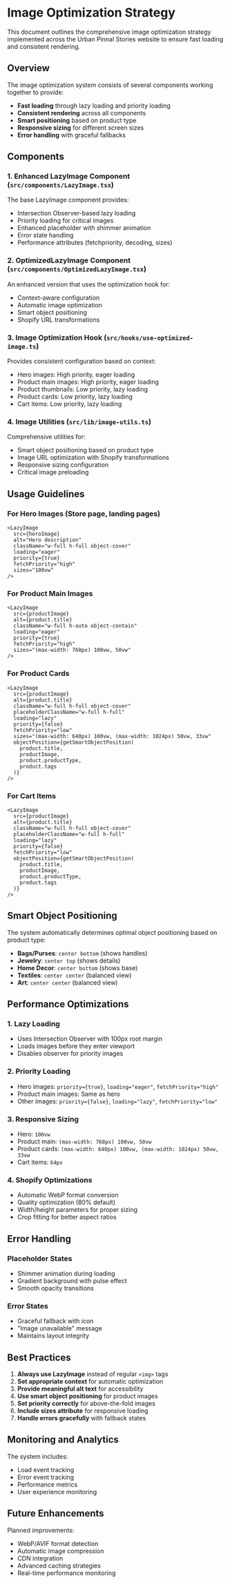 # Image Optimization Strategy

This document outlines the comprehensive image optimization strategy implemented across the Urban Pinnal Stories website to ensure fast loading and consistent rendering.

## Overview

The image optimization system consists of several components working together to provide:
- **Fast loading** through lazy loading and priority loading
- **Consistent rendering** across all components
- **Smart positioning** based on product type
- **Responsive sizing** for different screen sizes
- **Error handling** with graceful fallbacks

## Components

### 1. Enhanced LazyImage Component (`src/components/LazyImage.tsx`)

The base LazyImage component provides:
- Intersection Observer-based lazy loading
- Priority loading for critical images
- Enhanced placeholder with shimmer animation
- Error state handling
- Performance attributes (fetchpriority, decoding, sizes)

### 2. OptimizedLazyImage Component (`src/components/OptimizedLazyImage.tsx`)

An enhanced version that uses the optimization hook for:
- Context-aware configuration
- Automatic image optimization
- Smart object positioning
- Shopify URL transformations

### 3. Image Optimization Hook (`src/hooks/use-optimized-image.ts`)

Provides consistent configuration based on context:
- Hero images: High priority, eager loading
- Product main images: High priority, eager loading
- Product thumbnails: Low priority, lazy loading
- Product cards: Low priority, lazy loading
- Cart items: Low priority, lazy loading

### 4. Image Utilities (`src/lib/image-utils.ts`)

Comprehensive utilities for:
- Smart object positioning based on product type
- Image URL optimization with Shopify transformations
- Responsive sizing configuration
- Critical image preloading

## Usage Guidelines

### For Hero Images (Store page, landing pages)
```tsx
<LazyImage
  src={heroImage}
  alt="Hero description"
  className="w-full h-full object-cover"
  loading="eager"
  priority={true}
  fetchPriority="high"
  sizes="100vw"
/>
```

### For Product Main Images
```tsx
<LazyImage
  src={productImage}
  alt={product.title}
  className="w-full h-auto object-contain"
  loading="eager"
  priority={true}
  fetchPriority="high"
  sizes="(max-width: 768px) 100vw, 50vw"
/>
```

### For Product Cards
```tsx
<LazyImage
  src={productImage}
  alt={product.title}
  className="w-full h-full object-cover"
  placeholderClassName="w-full h-full"
  loading="lazy"
  priority={false}
  fetchPriority="low"
  sizes="(max-width: 640px) 100vw, (max-width: 1024px) 50vw, 33vw"
  objectPosition={getSmartObjectPosition(
    product.title,
    productImage,
    product.productType,
    product.tags
  )}
/>
```

### For Cart Items
```tsx
<LazyImage
  src={productImage}
  alt={product.title}
  className="w-full h-full object-cover"
  placeholderClassName="w-full h-full"
  loading="lazy"
  priority={false}
  fetchPriority="low"
  objectPosition={getSmartObjectPosition(
    product.title,
    productImage,
    product.productType,
    product.tags
  )}
/>
```

## Smart Object Positioning

The system automatically determines optimal object positioning based on product type:

- **Bags/Purses**: `center bottom` (shows handles)
- **Jewelry**: `center top` (shows details)
- **Home Decor**: `center bottom` (shows base)
- **Textiles**: `center center` (balanced view)
- **Art**: `center center` (balanced view)

## Performance Optimizations

### 1. Lazy Loading
- Uses Intersection Observer with 100px root margin
- Loads images before they enter viewport
- Disables observer for priority images

### 2. Priority Loading
- Hero images: `priority={true}`, `loading="eager"`, `fetchPriority="high"`
- Product main images: Same as hero
- Other images: `priority={false}`, `loading="lazy"`, `fetchPriority="low"`

### 3. Responsive Sizing
- Hero: `100vw`
- Product main: `(max-width: 768px) 100vw, 50vw`
- Product cards: `(max-width: 640px) 100vw, (max-width: 1024px) 50vw, 33vw`
- Cart items: `64px`

### 4. Shopify Optimizations
- Automatic WebP format conversion
- Quality optimization (80% default)
- Width/height parameters for proper sizing
- Crop fitting for better aspect ratios

## Error Handling

### Placeholder States
- Shimmer animation during loading
- Gradient background with pulse effect
- Smooth opacity transitions

### Error States
- Graceful fallback with icon
- "Image unavailable" message
- Maintains layout integrity

## Best Practices

1. **Always use LazyImage** instead of regular `<img>` tags
2. **Set appropriate context** for automatic optimization
3. **Provide meaningful alt text** for accessibility
4. **Use smart object positioning** for product images
5. **Set priority correctly** for above-the-fold images
6. **Include sizes attribute** for responsive loading
7. **Handle errors gracefully** with fallback states

## Monitoring and Analytics

The system includes:
- Load event tracking
- Error event tracking
- Performance metrics
- User experience monitoring

## Future Enhancements

Planned improvements:
- WebP/AVIF format detection
- Automatic image compression
- CDN integration
- Advanced caching strategies
- Real-time performance monitoring
